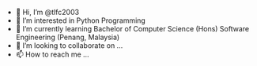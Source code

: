 - 👋 Hi, I’m @tlfc2003
- 👀 I’m interested in Python Programming
- 🌱 I’m currently learning Bachelor of Computer Science (Hons) Software Engineering (Penang, Malaysia)
- 💞️ I’m looking to collaborate on ...
- 📫 How to reach me ...

<!---
tlfc2003/tlfc2003 is a ✨ special ✨ repository because its `README.md` (this file) appears on your GitHub profile.
You can click the Preview link to take a look at your changes.
--->
